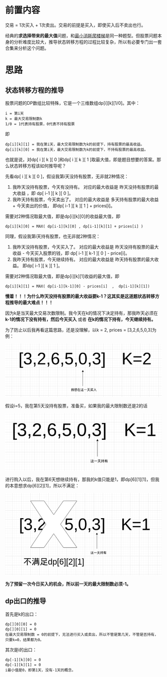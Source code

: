 # 前置内容

交易 = 1次买入 + 1次卖出。交易的前提是买入，即使买入后不卖出也行。

经典的**求选择带来的最大值**问题，和[最小消耗爬楼梯](https://github.com/9029HIME/Algorithm/tree/master/leetCode/20221124_EASY_746_Min_Cost_Climbing_Stairs---DP)是同一种题型。但股票问题本身的分析难度比较大，推导状态转移方程的过程比较复杂，所以有必要专门出一套合集来分析这个问题。

# 思路

## 状态转移方程的推导

股票问题的DP数组比较特殊，它是一个三维数组dp[i]\[k\]\[1/0\]。其中：

```
i = 第i天
k = 最大交易限制数k
1/0 = 1代表持有股票，0代表不持有股票
```

即

```
dp[i][k][1] = 我在第i天，最大交易限制数为k的前提下，持有股票的最高收益。
dp[i][k][0] = 我在第i天，最大交易限制数为k的前提下，不持有股票的最高收益。
```

也就是说，对dp[ i ]\[ k \]\[ 0 \]和dp[ i ]\[ k \]\[ 1 ]取最大值，即是题目想要的答案。那么状态转移方程该如何推导呢？

先看dp[ i ]\[ k \]\[ 0 \]，假设我第i天没持有股票，无非就2种情况：

1. 我昨天没持有股票，今天有没持有。 对应的最大收益是 昨天没持有股票的最大收益 ，即 dp[ i-1 ]\[ k \]\[ 0 \]。
2. 我昨天持有股票，今天卖出了。 对应的最大收益是 多天持有股票的最大收益 + 今天卖出的价值， 即dp[ i-1 ]\[ k \][ 1 ] + prices[i]。

需要对2种情况取最大值，即是dp[i]\[k\]\[0\]的收益最大值，即

```
dp[i][k][0] = MAX( dp[i-1][k][0] , dp[i-1][k][1] + prices[i] )
```

同理，假设我第i天持有股票，也无非就2种情况：

1. 我昨天没持有股票，今天买入了。 对应的最大收益是 昨天没持有股票的最大收益 - 今天买入股票的钱，即  dp[ i-1 ]\[ k-1 \]\[ 0 \] - price[i]。
2. 我昨天持有股票，今天继续持有。 对应的最大收益是 昨天持有股票的最大收益。 即dp[ i-1 ]\[ k \]\[ 1 \]。

需要对2种情况取最大值，即是dp[i]\[k\]\[1\]收益的最大值，即

```
dp[i][k][1] = MAX( dp[i-1][k-1][0] - prices[i]  ,  dp[i-1][k][1])
```

**慢着！！！为什么昨天没持有股票的最大收益要k-1？这其实是这道题状态转移方程推导的最大难点！！！**

因为k是当天最大交易次数限制。我今天在k的情况下决定持有，那我昨天必须在 **k-1的情况下没有持有，然后今天买入** 或者 **在k的情况下持有，今天继续持有。**

为了防止以后我再看这篇思路，还是没理解，以k = 2, prices = [3,2,6,5,0,3]为例：

![image-20221210174435924](markdown-img/股票问题-思路总结.assets/image-20221210174435924.png)

假设i=5，我在第5天没持有股票，准备买，如果我的最大限制数还是2的话

![image-20221210174450857](markdown-img/股票问题-思路总结.assets/image-20221210174450857.png)

进行购入以后，我在第6天想继续持有，那我的k值只能是1，即dp[6]\[1\]\[1\]，但我的本意想求dp[6]\[2\]\[1\]，所以不满足：

![image-20221210174554226](markdown-img/股票问题-思路总结.assets/image-20221210174554226.png)

**为了预留一次今日买入的机会，所以前一天的最大限制数必须-1。**

## dp出口的推导

首先是k的出口：

```
dp[][0][0] = 0
dp[][0][1] = 0
在最大交易限制数 = 0的前提下，无法进行买入或卖出，所以不管是第几天，不管是否持有，只要k=0，结果都为0。
```

其次是i的出口：

```
dp[-1][k][0] = 0
dp[-1][k][1] = 0
i最小值是0，即第1天，没有-1天的概念。
```